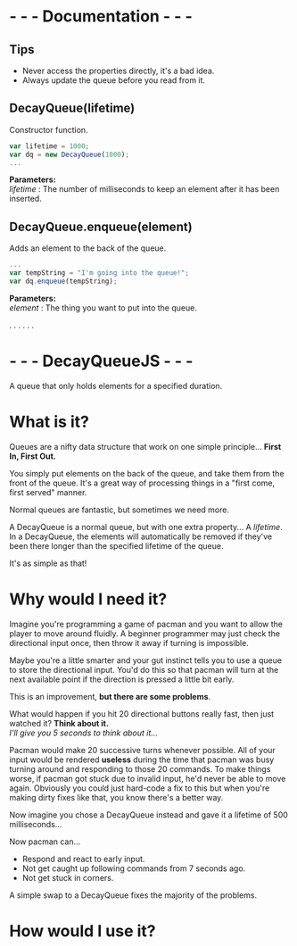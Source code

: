 # - - - Documentation - - -

## Tips
* Never access the properties directly, it's a bad idea.
* Always update the queue before you read from it.

## DecayQueue(lifetime)

Constructor function.  
```javascript
var lifetime = 1000;
var dq = new DecayQueue(1000);
...
```  
**Parameters:**  
*lifetime* : The number of milliseconds to keep an element after it has been inserted.

## DecayQueue.enqueue(element)
Adds an element to the back of the queue.  
```javascript
...
var tempString = "I'm going into the queue!";
var dq.enqueue(tempString);
```  
**Parameters:**  
*element* : The thing you want to put into the queue.

.
.
.
.
.
.

# - - - DecayQueueJS - - -
A queue that only holds elements for a specified duration.

# What is it?
Queues are a nifty data structure that work on one simple principle... **First In, First Out.**

You simply put elements on the back of the queue, and take them from the front of the queue. It's a great way of processing things in a "first come, first served" manner.

Normal queues are fantastic, but sometimes we need more.

A DecayQueue is a normal queue, but with one extra property... A _lifetime_. 
In a DecayQueue, the elements will automatically be removed if they've been there longer than the specified lifetime of the queue.

It's as simple as that!

# Why would I need it?





Imagine you're programming a game of pacman and you want to allow the player to move around fluidly. A beginner programmer may just check the directional input once, then throw it away if turning is impossible.

Maybe you're a little smarter and your gut instinct tells you to use a queue to store the directional input. You'd do this so that pacman will turn at the next available point if the direction is pressed a little bit early.

This is an improvement, **but there are some problems**.

What would happen if you hit 20 directional buttons really fast, then just watched it? **Think about it.**  
_I'll give you 5 seconds to think about it..._

Pacman would make 20 successive turns whenever possible. All of your input would be rendered **useless** during the time that pacman was busy turning around and responding to those 20 commands. To make things worse, if pacman got stuck due to invalid input, he'd never be able to move again. Obviously you could just hard-code a fix to this but when you're making dirty fixes like that, you know there's a better way.

Now imagine you chose a DecayQueue instead and gave it a lifetime of 500 milliseconds...

Now pacman can...
* Respond and react to early input.
* Not get caught up following commands from 7 seconds ago.
* Not get stuck in corners.

A simple swap to a DecayQueue fixes the majority of the problems.

# How would I use it?
